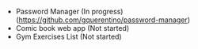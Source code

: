 - Password Manager (In progress) (https://github.com/gquerentino/password-manager)
- Comic book web app (Not started)
- Gym Exercises List (Not started)
